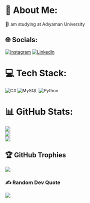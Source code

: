 # 💫 About Me:
🌱I am studying at Adıyaman University


## 🌐 Socials:
[![Instagram](https://img.shields.io/badge/Instagram-%23E4405F.svg?logo=Instagram&logoColor=white)](https://instagram.com/mehmett.kpln) [![LinkedIn](https://img.shields.io/badge/LinkedIn-%230077B5.svg?logo=linkedin&logoColor=white)](https://linkedin.com/in/MehmetKAPLANce) 

# 💻 Tech Stack:
![C#](https://img.shields.io/badge/c%23-%23239120.svg?style=for-the-badge&logo=c-sharp&logoColor=white) ![MySQL](https://img.shields.io/badge/mysql-%2300f.svg?style=for-the-badge&logo=mysql&logoColor=white) ![Python](https://img.shields.io/badge/python-3670A0?style=for-the-badge&logo=python&logoColor=ffdd54)
# 📊 GitHub Stats:
![](https://github-readme-stats.vercel.app/api?username=MehmetKAPLANce&theme=nord&hide_border=false&include_all_commits=true&count_private=true)<br/>
![](https://github-readme-streak-stats.herokuapp.com/?user=MehmetKAPLANce&theme=nord&hide_border=false)<br/>
![](https://github-readme-stats.vercel.app/api/top-langs/?username=MehmetKAPLANce&theme=nord&hide_border=false&include_all_commits=true&count_private=true&layout=compact)

## 🏆 GitHub Trophies
![](https://github-profile-trophy.vercel.app/?username=MehmetKAPLANce&theme=radical&no-frame=false&no-bg=true&margin-w=4)

### ✍️ Random Dev Quote
![](https://quotes-github-readme.vercel.app/api?type=horizontal&theme=radical)


